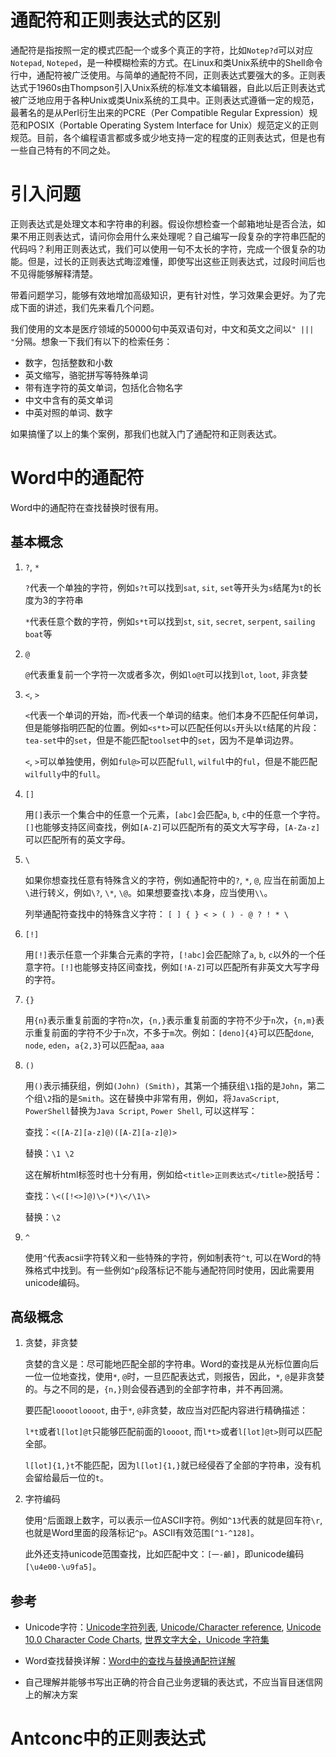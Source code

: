 # 通配符和正则表达式的区别

通配符是指按照一定的模式匹配一个或多个真正的字符，比如`Notep?d`可以对应`Notepad`, `Noteped`，是一种模糊检索的方式。在Linux和类Unix系统中的Shell命令行中，通配符被广泛使用。与简单的通配符不同，正则表达式要强大的多。正则表达式于1960s由Thompson引入Unix系统的标准文本编辑器，自此以后正则表达式被广泛地应用于各种Unix或类Unix系统的工具中。正则表达式遵循一定的规范，最著名的是从Perl衍生出来的PCRE（Per Compatible Regular Expression）规范和POSIX（Portable Operating System Interface for Unix）规范定义的正则规范。目前，各个编程语言都或多或少地支持一定的程度的正则表达式，但是也有一些自己特有的不同之处。

# 引入问题

正则表达式是处理文本和字符串的利器。假设你想检查一个邮箱地址是否合法，如果不用正则表达式，请问你会用什么来处理呢？自己编写一段复杂的字符串匹配的代码吗？利用正则表达式，我们可以使用一句不太长的字符，完成一个很复杂的功能。但是，过长的正则表达式晦涩难懂，即使写出这些正则表达式，过段时间后也不见得能够解释清楚。

带着问题学习，能够有效地增加高级知识，更有针对性，学习效果会更好。为了完成下面的讲述，我们先来看几个问题。

我们使用的文本是医疗领域的50000句中英双语句对，中文和英文之间以`" ||| "`分隔。想象一下我们有以下的检索任务：
* 数字，包括整数和小数
* 英文缩写，骆驼拼写等特殊单词
* 带有连字符的英文单词，包括化合物名字
* 中文中含有的英文单词
* 中英对照的单词、数字

如果搞懂了以上的集个案例，那我们也就入门了通配符和正则表达式。

# Word中的通配符

Word中的通配符在查找替换时很有用。

## 基本概念

1. `?`, `*`

    `?`代表一个单独的字符，例如`s?t`可以找到`sat`, `sit`, `set`等开头为`s`结尾为`t`的长度为3的字符串

    `*`代表任意个数的字符，例如`s*t`可以找到`st`, `sit`, `secret`, `serpent`, `sailing boat`等

2. `@`

    `@`代表重复前一个字符一次或者多次，例如`lo@t`可以找到`lot`, `loot`, 非贪婪

3. `<`, `>`

    `<`代表一个单词的开始，而`>`代表一个单词的结束。他们本身不匹配任何单词，但是能够指明匹配的位置。例如`<s*t>`可以匹配任何以`s`开头以`t`结尾的片段：`tea-set`中的`set`，但是不能匹配`toolset`中的`set`，因为不是单词边界。

    `<`, `>`可以单独使用，例如`ful@>`可以匹配`full`, `wilful`中的`ful`，但是不能匹配`wilfully`中的`full`。

4. `[]`

    用`[]`表示一个集合中的任意一个元素，`[abc]`会匹配`a`, `b`, `c`中的任意一个字符。`[]`也能够支持区间查找，例如`[A-Z]`可以匹配所有的英文大写字母，`[A-Za-z]`可以匹配所有的英文字母。

5. `\`

    如果你想查找任意有特殊含义的字符，例如通配符中的`?`, `*`, `@`, 应当在前面加上`\`进行转义，例如`\?`, `\*`, `\@`。如果想要查找`\`本身，应当使用`\\`。

    列举通配符查找中的特殊含义字符： `[ ] { } < > ( ) - @ ? ! * \`

6. `[!]`

    用`[!]`表示任意一个非集合元素的字符，`[!abc]`会匹配除了`a`, `b`, `c`以外的一个任意字符。`[!]`也能够支持区间查找，例如`[!A-Z]`可以匹配所有非英文大写字母的字符。

7. `{}`

    用`{n}`表示重复前面的字符`n`次，`{n,}`表示重复前面的字符不少于`n`次，`{n,m}`表示重复前面的字符不少于`n`次，不多于`m`次。例如：`[deno]{4}`可以匹配`done`, `node`, `eden`，`a{2,3}`可以匹配`aa`, `aaa`

8. `()`

    用`()`表示捕获组，例如`(John) (Smith)`，其第一个捕获组`\1`指的是`John`，第二个组`\2`指的是`Smith`。这在替换中非常有用，例如，将`JavaScript`, `PowerShell`替换为`Java Script`, `Power Shell`, 可以这样写：

    查找：`<([A-Z][a-z]@)([A-Z][a-z]@)>`

    替换：`\1 \2`

    这在解析html标签时也十分有用，例如给`<title>正则表达式</title>`脱括号：

    查找：`\<([!<>]@)\>(*)\</\1\>`

    替换：`\2`

9. `^`

    使用`^`代表acsii字符转义和一些特殊的字符，例如制表符`^t`, 可以在Word的特殊格式中找到。有一些例如`^p`段落标记不能与通配符同时使用，因此需要用unicode编码。

## 高级概念

1. 贪婪，非贪婪

    贪婪的含义是：尽可能地匹配全部的字符串。Word的查找是从光标位置向后一位一位地查找，使用`*`, `@`时，一旦匹配表达式，则报告，因此，`*`, `@`是非贪婪的。与之不同的是，`{n,}`则会侵吞遇到的全部字符串，并不再回溯。

    要匹配`looootloooot`, 由于`*`, `@`非贪婪，故应当对匹配内容进行精确描述：

    `l*t`或者`l[lot]@t`只能够匹配前面的`loooot`, 而`l*t>`或者`l[lot]@t>`则可以匹配全部。

    `l[lot]{1,}t`不能匹配，因为`l[lot]{1,}`就已经侵吞了全部的字符串，没有机会留给最后一位的`t`。

2. 字符编码

    使用`^`后面跟上数字，可以表示一位ASCII字符。例如`^13`代表的就是回车符`\r`, 也就是Word里面的段落标记`^p`。ASCII有效范围`[^1-^128]`。
    
    此外还支持unicode范围查找，比如匹配中文：`[一-龥]`，即unicode编码`[\u4e00-\u9fa5]`。


## 参考

* Unicode字符：[Unicode字符列表](https://zh.wikipedia.org/wiki/Unicode%E5%AD%97%E7%AC%A6%E5%88%97%E8%A1%A8), [Unicode/Character reference](https://en.wikibooks.org/wiki/Unicode/Character_reference/0000-0FFF), [Unicode 10.0 Character Code Charts](https://www.unicode.org/charts), [世界文字大全，Unicode 字符集](http://www.qqxiuzi.cn/zh/unicode-zifu.php?plane=0&ks=0000&js=0FFF)

* Word查找替换详解：[Word中的查找与替换通配符详解](https://wenku.baidu.com/view/3c2f6b59ad02de80d4d8406b.html?re=view)

* 自己理解并能够书写出正确的符合自己业务逻辑的表达式，不应当盲目迷信网上的解决方案


# Antconc中的正则表达式



